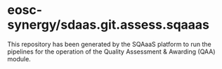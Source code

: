 <!--
SPDX-FileCopyrightText: Copyright contributors to the Software Quality Assurance as a Service (SQAaaS) project <sqaaas@ibergrid.eu>

SPDX-License-Identifier: GPL-3.0-only
-->

# eosc-synergy/sdaas.git.assess.sqaaas
This repository has been generated by the SQAaaS platform to run the pipelines
for the operation of the
Quality Assessment & Awarding (QAA)
module.